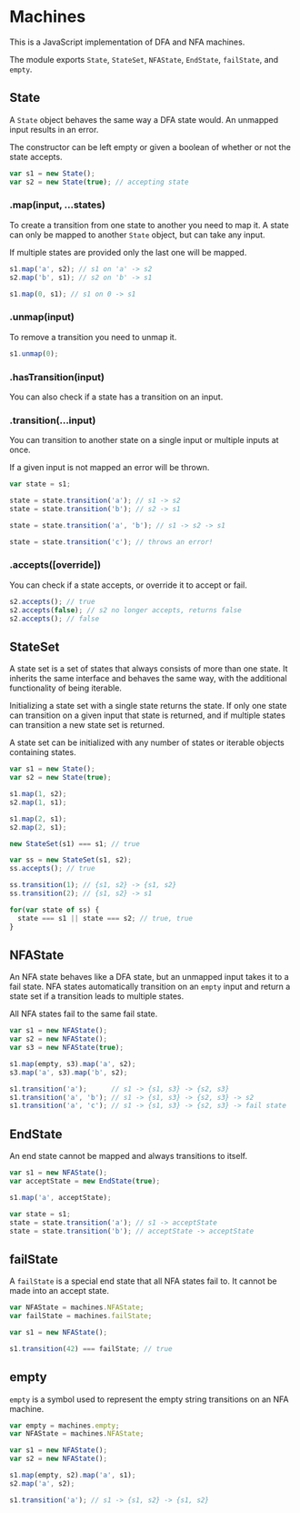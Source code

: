 # Machines

This is a JavaScript implementation of DFA and NFA machines.

The module exports `State`, `StateSet`, `NFAState`, `EndState`, `failState`, and `empty`.

## State

A `State` object behaves the same way a DFA state would. An unmapped input results in an error.

The constructor can be left empty or given a boolean of whether or not the state accepts.

```javascript
var s1 = new State();
var s2 = new State(true); // accepting state
```

### .map(input, ...states)

To create a transition from one state to another you need to map it. A state can only be mapped to another `State` object, but can take any input.

If multiple states are provided only the last one will be mapped.

```javascript
s1.map('a', s2); // s1 on 'a' -> s2
s2.map('b', s1); // s2 on 'b' -> s1

s1.map(0, s1); // s1 on 0 -> s1
```

### .unmap(input)

To remove a transition you need to unmap it.

```javascript
s1.unmap(0);
```

### .hasTransition(input)

You can also check if a state has a transition on an input.

### .transition(...input)

You can transition to another state on a single input or multiple inputs at once.

If a given input is not mapped an error will be thrown.

```javascript
var state = s1;

state = state.transition('a'); // s1 -> s2
state = state.transition('b'); // s2 -> s1

state = state.transition('a', 'b'); // s1 -> s2 -> s1

state = state.transition('c'); // throws an error!
```

### .accepts([override])

You can check if a state accepts, or override it to accept or fail.

```javascript
s2.accepts(); // true
s2.accepts(false); // s2 no longer accepts, returns false
s2.accepts(); // false
```

## StateSet

A state set is a set of states that always consists of more than one state. It inherits the same interface and behaves the same way, with the additional functionality of being iterable.

Initializing a state set with a single state returns the state. If only one state can transition on a given input that state is returned, and if multiple states can transition a new state set is returned.

A state set can be initialized with any number of states or iterable objects containing states.

```javascript
var s1 = new State();
var s2 = new State(true);

s1.map(1, s2);
s2.map(1, s1);

s1.map(2, s1);
s2.map(2, s1);

new StateSet(s1) === s1; // true

var ss = new StateSet(s1, s2);
ss.accepts(); // true

ss.transition(1); // {s1, s2} -> {s1, s2}
ss.transition(2); // {s1, s2} -> s1

for(var state of ss) {
  state === s1 || state === s2; // true, true
}
```

## NFAState

An NFA state behaves like a DFA state, but an unmapped input takes it to a fail state. NFA states automatically transition on an `empty` input and return a state set if a transition leads to multiple states.

All NFA states fail to the same fail state.

```javascript
var s1 = new NFAState();
var s2 = new NFAState();
var s3 = new NFAState(true);

s1.map(empty, s3).map('a', s2);
s3.map('a', s3).map('b', s2);

s1.transition('a');      // s1 -> {s1, s3} -> {s2, s3}
s1.transition('a', 'b'); // s1 -> {s1, s3} -> {s2, s3} -> s2
s1.transition('a', 'c'); // s1 -> {s1, s3} -> {s2, s3} -> fail state
```

## EndState

An end state cannot be mapped and always transitions to itself.

```javascript
var s1 = new NFAState();
var acceptState = new EndState(true);

s1.map('a', acceptState);

var state = s1;
state = state.transition('a'); // s1 -> acceptState
state = state.transition('b'); // acceptState -> acceptState
```

## failState

A `failState` is a special end state that all NFA states fail to. It cannot be made into an accept state.

```javascript
var NFAState = machines.NFAState;
var failState = machines.failState;

var s1 = new NFAState();

s1.transition(42) === failState; // true
```

## empty

`empty` is a symbol used to represent the empty string transitions on an NFA machine.

```javascript
var empty = machines.empty;
var NFAState = machines.NFAState;

var s1 = new NFAState();
var s2 = new NFAState();

s1.map(empty, s2).map('a', s1);
s2.map('a', s2);

s1.transition('a'); // s1 -> {s1, s2} -> {s1, s2}
```